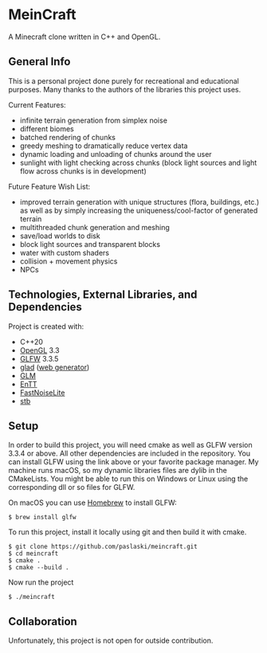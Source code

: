 # MeinCraft
A Minecraft clone written in C++ and OpenGL.

## General Info
This is a personal project done purely for recreational and educational purposes. Many thanks to the authors of the libraries this project uses.

Current Features:
* infinite terrain generation from simplex noise
* different biomes
* batched rendering of chunks
* greedy meshing to dramatically reduce vertex data
* dynamic loading and unloading of chunks around the user
* sunlight with light checking across chunks (block light sources and light flow across chunks is in development)

Future Feature Wish List:
* improved terrain generation with unique structures (flora, buildings, etc.) as well as by simply increasing the uniqueness/cool-factor of generated terrain
* multithreaded chunk generation and meshing
* save/load worlds to disk
* block light sources and transparent blocks
* water with custom shaders
* collision + movement physics
* NPCs

## Technologies, External Libraries, and Dependencies
Project is created with:
* C++20
* [OpenGL](https://www.opengl.org/) 3.3
* [GLFW](https://www.glfw.org/) 3.3.5
* [glad](https://github.com/Dav1dde/glad) ([web generator](https://glad.dav1d.de/))
* [GLM](https://github.com/g-truc/glm)
* [EnTT](https://github.com/skypjack/entt)
* [FastNoiseLite](https://github.com/Auburn/FastNoiseLite)
* [stb](https://github.com/nothings/stb)
	
## Setup
In order to build this project, you will need cmake as well as GLFW version 3.3.4 or above. All other dependencies are included in the repository. You can install GLFW using the link above or your favorite package manager. My machine runs macOS, so my dynamic libraries files are dylib in the CMakeLists. You might be able to run this on Windows or Linux using the corresponding dll or so files for GLFW.

On macOS you can use [Homebrew](https://brew.sh/) to install GLFW:
```
$ brew install glfw
```

To run this project, install it locally using git and then build it with cmake.

```
$ git clone https://github.com/paslaski/meincraft.git
$ cd meincraft
$ cmake .
$ cmake --build .
```

Now run the project
```
$ ./meincraft
```

## Collaboration
Unfortunately, this project is not open for outside contribution. 
